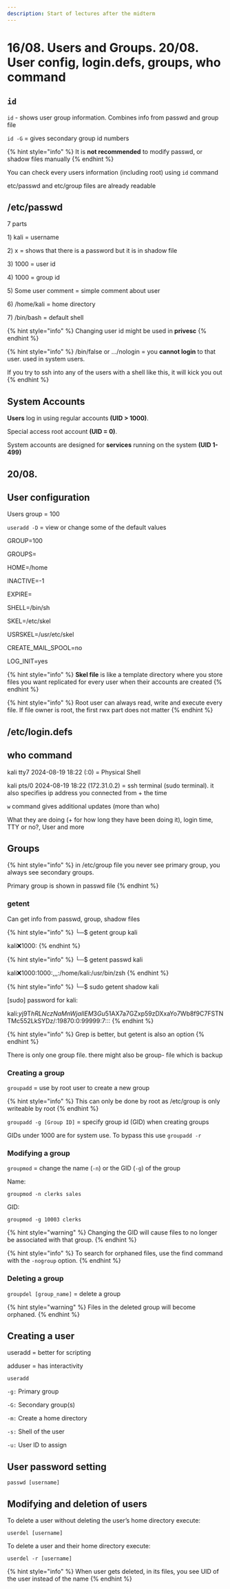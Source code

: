 ```yaml
---
description: Start of lectures after the midterm
---
```


# 16/08. Users and Groups. 20/08. User config, login.defs, groups, who command

## `id`

`id` - shows user group information. Combines info from passwd and group file

`id -G` = gives secondary group id numbers

{% hint style="info" %}
It is **not recommended** to modify passwd, or shadow files manually
{% endhint %}

You can check every users information (including root) using `id` command

etc/passwd and etc/group files are already readable

## /etc/passwd

7 parts

1\) kali = username

2\) x = shows that there is a password but it is in shadow file

3\) 1000 = user id

4\) 1000 = group id

5\) Some user comment = simple comment about user

6\) /home/kali = home directory

7\) /bin/bash = default shell

{% hint style="info" %}
Changing user id might be used in **privesc**
{% endhint %}

{% hint style="info" %}
/bin/false or .../nologin = you **cannot login** to that user. used in system users.&#x20;

If you try to ssh into any of the users with a shell like this, it will kick you out
{% endhint %}

## System Accounts

**Users** log in using regular accounts **(UID > 1000)**.

Special access root account **(UID = 0)**.

System accounts are designed for **services** running on the system **(UID 1-499)**

## 20/08.

## User configuration

Users group = 100

`useradd -D` = view or change some of the default values

GROUP=100&#x20;

GROUPS=&#x20;

HOME=/home&#x20;

INACTIVE=-1&#x20;

EXPIRE=&#x20;

SHELL=/bin/sh&#x20;

SKEL=/etc/skel&#x20;

USRSKEL=/usr/etc/skel&#x20;

CREATE\_MAIL\_SPOOL=no&#x20;

LOG\_INIT=yes

{% hint style="info" %}
**Skel file** is like a template directory where you store files you want replicated for every user when their accounts are created
{% endhint %}

{% hint style="info" %}
Root user can always read, write and execute every file. If file owner is root, the first rwx part does not matter
{% endhint %}

## /etc/login.defs

## who command

kali tty7 2024-08-19 18:22 (:0) = Physical Shell

kali pts/0 2024-08-19 18:22 (172.31.0.2) = ssh terminal (sudo terminal). it also specifies ip address you connected from + the time

`w` command gives additional updates (more than who)

What they are doing (+ for how long they have been doing it), login time, TTY or no?, User and more

## Groups

{% hint style="info" %}
in /etc/group file you never see primary group, you always see secondary groups.

Primary group is shown in passwd file
{% endhint %}

### getent

Can get info from passwd, group, shadow files

{% hint style="info" %}
└─$ getent group kali&#x20;

kali:x:1000:
{% endhint %}

{% hint style="info" %}
└─$ getent passwd kali&#x20;

kali:x:1000:1000:,,,:/home/kali:/usr/bin/zsh
{% endhint %}

{% hint style="info" %}
└─$ sudo getent shadow kali&#x20;

\[sudo] password for kali:&#x20;

kali:$y$j9T$hRLNczNaMnWjaIlEM3Gu51$AX7a7GZxp59zDXxaYo7Wb8f9C7FSTNTMc552LkSYDz/:19870:0:99999:7:::
{% endhint %}

{% hint style="info" %}
Grep is better, but getent is also an option
{% endhint %}

There is only one group file. there might also be group- file which is backup

### Creating a group

`groupadd` = use by root user to create a new group

{% hint style="info" %}
This can only be done by root as /etc/group is only writeable by root
{% endhint %}

`groupadd -g [Group ID]` = specify group id (GID) when creating groups

GIDs under 1000 are for system use. To bypass this use `groupadd -r`

### Modifying a group

`groupmod` = change the name (`-n`) or the GID (`-g`) of the group

Name:

`groupmod -n clerks sales`

GID:

`groupmod -g 10003 clerks`

{% hint style="warning" %}
Changing the GID will cause files to no longer be associated with that group.
{% endhint %}

{% hint style="info" %}
To search for orphaned files, use the find command with the `-nogroup` option.
{% endhint %}

### Deleting a group

`groupdel [group_name]` = delete a group

{% hint style="warning" %}
Files in the deleted group will become orphaned.
{% endhint %}

## Creating a user

useradd = better for scripting

adduser = has interactivity

`useradd`&#x20;

`-g:` Primary group

`-G:` Secondary group(s)

`-m:` Create a home directory

`-s:` Shell of the user

`-u:` User ID to assign

## User password setting

`passwd [username]`

## Modifying and deletion of users

To delete a user without deleting the user’s home directory execute:

`userdel [username]`

To delete a user and their home directory execute:

`userdel -r [username]`

{% hint style="info" %}
When user gets deleted, in its files, you see UID of the user instead of the name
{% endhint %}

